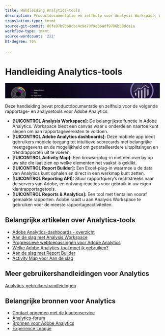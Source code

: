 ```yaml
---
title: Handleiding Analytics-tools
description: Productdocumentatie en zelfhulp voor Analysis Workspace, Adobe Analytics-dashboards, Activity Map, Report Builder, API voor rapportage en rapporten en analyse.
translation-type: tm+mt
source-git-commit: d0fe97b9368cbc4c9e79f9e56adf9786b58dce1a
workflow-type: tm+mt
source-wordcount: '222'
ht-degree: 76%

---
```



# Handleiding Analytics-tools

![Banner](../../assets/doc_banner_analyze.png)

Deze handleiding bevat productdocumentatie en zelfhulp voor de volgende rapportage- en analysetools voor Adobe Analytics:

* **[!UICONTROL Analysis Workspace]:** De belangrijkste functie in Adobe Analytics. Workspace biedt een canvas waar u onderdelen naartoe kunt slepen om aan rapportagevereisten te voldoen.
* **[!UICONTROL Adobe Analytics dashboards]:** Deze mobiele app biedt gebruikers mobiele toegang tot intuïtieve scorecards met belangrijke meetgegevens en de mogelijkheid om gedetailleerdere uitsplitsingen en trendrapporten uit te voeren.
* **[!UICONTROL Activity Map]:** Een browserplug-in met een overlay op uw site die laat zien op welke elementen het vaakst is geklikt.
* **[!UICONTROL Report Builder]:** Een Excel-plug-in waarmee u de data van Analytics kunt ophalen en direct in een werkmap kunt zetten.
* **[!UICONTROL Reporting API]:** Stuur rapportquery’s rechtstreeks naar de servers van Adobe, en ontvang reacties voor gebruik in uw eigen klantrapportagetools.
* **[!UICONTROL Reports & Analytics]:** Een tool met tientallen vooraf gemaakte rapporten. Adobe raadt u aan Analysis Workspace te gebruiken voor de meeste rapportageactiviteiten.

## Belangrijke artikelen over Analytics-tools

* [Adobe Analytics-dashboards - overzicht](/help/analyze/mobile-app/home.md)
* [Aan de slag met Analysis Workspace](analysis-workspace/home.md)
* [Progressieve webtoepassingen voor Adobe Analytics](/help/analyze/pwa/pwa.md)
* [Welke Adobe Analytics-tool moet ik gebruiken?](/help/admin/c-analytics-product-comparison/which-analytics-tool.md)
* [Aan de slag met Report Builder](report-builder/home.md)
* [Activity Map voor Aan de slag](activity-map/activity-map.md)

## Meer gebruikershandleidingen voor Analytics

[Analytics-gebruikershandleidingen](/help/landing/home.md)

## Belangrijke bronnen voor Analytics

* [Contact opnemen met de klantenservice](https://helpx.adobe.com/nl/contact/enterprise-support.ec.html)
* [Analytics-forum](https://forums.adobe.com/community/experience-cloud/analytics-cloud/analytics)
* [Bronnen voor Adobe Analytics](https://forums.adobe.com/message/10660755)
* [Experience League](https://landing.adobe.com/experience-league/)
